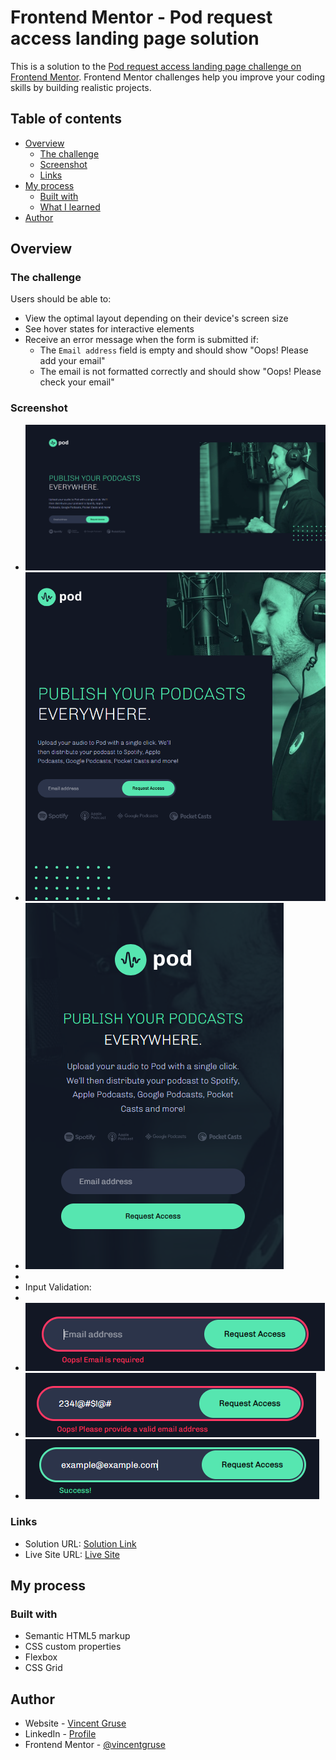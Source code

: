 # Frontend Mentor - Pod request access landing page solution

This is a solution to the [Pod request access landing page challenge on Frontend Mentor](https://www.frontendmentor.io/challenges/pod-request-access-landing-page-eyTmdkLSG). Frontend Mentor challenges help you improve your coding skills by building realistic projects. 

## Table of contents

- [Overview](#overview)
  - [The challenge](#the-challenge)
  - [Screenshot](#screenshot)
  - [Links](#links)
- [My process](#my-process)
  - [Built with](#built-with)
  - [What I learned](#what-i-learned)
- [Author](#author)

## Overview

### The challenge

Users should be able to:

- View the optimal layout depending on their device's screen size
- See hover states for interactive elements
- Receive an error message when the form is submitted if:
  - The `Email address` field is empty and should show "Oops! Please add your email"
  - The email is not formatted correctly and should show "Oops! Please check your email"

### Screenshot

- ![](./screenshots/desktop_screenshot.png)
- ![](./screenshots/tablet_screenshot.png)
- ![](./screenshots/mobile_screenshot.png)
-
- Input Validation:
- 
- ![](./screenshots/input_validation1.png)
- ![](./screenshots/input_validation2.png)
- ![](./screenshots/input_validation3.png)

### Links

- Solution URL: [Solution Link](https://github.com/vincentgruse/pod-request-access-landing-page)
- Live Site URL: [Live Site](https://vincentgruse.github.io/pod-request-access-landing-page)

## My process

### Built with

- Semantic HTML5 markup
- CSS custom properties
- Flexbox
- CSS Grid

## Author

- Website - [Vincent Gruse](https://vincentgruse.github.io)
- LinkedIn - [Profile](https://www.linkedin.com/in/vincentgruse/)
- Frontend Mentor - [@vincentgruse](https://www.frontendmentor.io/profile/vincentgruse)
